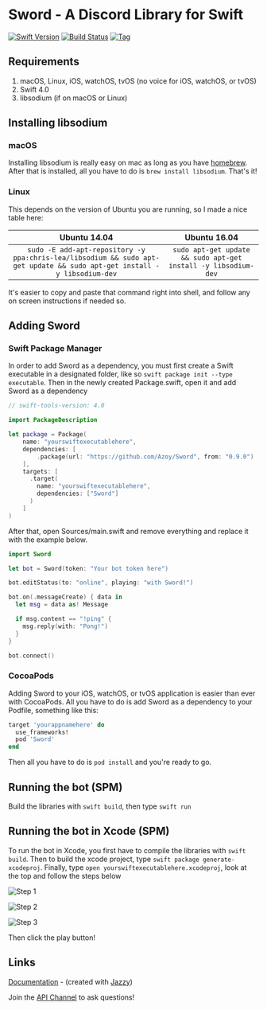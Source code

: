 # Sword - A Discord Library for Swift

[![Swift Version](https://img.shields.io/badge/Swift-4.0-orange.svg?style=flat-square)](https://swift.org) [![Build Status](https://img.shields.io/travis/Azoy/Sword/master.svg?style=flat-square)](https://travis-ci.org/Azoy/Sword) [![Tag](https://img.shields.io/github/tag/Azoy/Sword.svg?style=flat-square&label=release&colorB=)](https://github.com/Azoy/Sword/releases)

## Requirements
1. macOS, Linux, iOS, watchOS, tvOS (no voice for iOS, watchOS, or tvOS)
2. Swift 4.0
3. libsodium (if on macOS or Linux)

## Installing libsodium
### macOS
Installing libsodium is really easy on mac as long as you have [homebrew](https://brew.sh). After that is installed, all you have to do is `brew install libsodium`. That's it!

### Linux
This depends on the version of Ubuntu you are running, so I made a nice table here:

| Ubuntu 14.04 | Ubuntu 16.04 |
|:-----------------------------------------------------------------------------------------------------------------------:|:-----------------------------------------------------------:|
| `sudo -E add-apt-repository -y ppa:chris-lea/libsodium && sudo apt-get update && sudo apt-get install -y libsodium-dev` | `sudo apt-get update && sudo apt-get install -y libsodium-dev` |

It's easier to copy and paste that command right into shell, and follow any on screen instructions if needed so.

## Adding Sword
### Swift Package Manager
In order to add Sword as a dependency, you must first create a Swift executable in a designated folder, like so `swift package init --type executable`. Then in the newly created Package.swift, open it and add Sword as a dependency

```swift
// swift-tools-version: 4.0

import PackageDescription

let package = Package(
    name: "yourswiftexecutablehere",
    dependencies: [
        .package(url: "https://github.com/Azoy/Sword", from: "0.9.0")
    ],
    targets: [
      .target(
        name: "yourswiftexecutablehere",
        dependencies: ["Sword"]
      )
    ]
)
```

After that, open Sources/main.swift and remove everything and replace it with the example below.

```swift
import Sword

let bot = Sword(token: "Your bot token here")

bot.editStatus(to: "online", playing: "with Sword!")

bot.on(.messageCreate) { data in
  let msg = data as! Message

  if msg.content == "!ping" {
    msg.reply(with: "Pong!")
  }
}

bot.connect()
```

### CocoaPods
Adding Sword to your iOS, watchOS, or tvOS application is easier than ever with CocoaPods. All you have to do is add Sword as a dependency to your Podfile, something like this:

```ruby
target 'yourappnamehere' do
  use_frameworks!
  pod 'Sword'
end
```

Then all you have to do is `pod install` and you're ready to go.

## Running the bot (SPM)
Build the libraries with `swift build`, then type `swift run`

## Running the bot in Xcode (SPM)
To run the bot in Xcode, you first have to compile the libraries with `swift build`. Then to build the xcode project, type `swift package generate-xcodeproj`. Finally, type `open yourswiftexecutablehere.xcodeproj`, look at the top and follow the steps below

![Step 1](images/step1.png)

![Step 2](images/step2.png)

![Step 3](images/step3.png)

Then click the play button!

## Links
[Documentation](http://sword.azoy.me) - (created with [Jazzy](https://github.com/Realm/Jazzy))

Join the [API Channel](https://discord.gg/99a3xNk) to ask questions!
